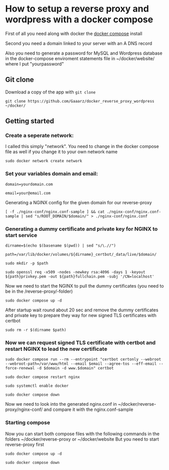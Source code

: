 # How to setup a reverse proxy and wordpress with a docker compose

First of all you need along with docker the [docker compose](https://docs.docker.com/compose/) install

Second you need a domain linked to your server with an A DNS record

Also you need to generate a password for MySQL and Wordpress database in the docker-compose enviroment statements file in ~/docker/website/ where I put "yourpassword"

## Git clone
Download a copy of the app with `git clone`
```
git clone https://github.com/Gaaarz/docker_reverse_proxy_wordpress ~/docker/
```
## Getting started
### Create a seperate network:
I called this simply "network". You need to change in the docker compose file as well if you change it to your own network name
```
sudo docker network create network
```
### Set your variables domain and email:
```
domain=yourdomain.com
```
```
email=your@email.com
```
Generating a NGINX config for the given domain for our reverse-proxy
```
[ -f ./nginx-conf/nginx.conf-sample ] && cat ./nginx-conf/nginx.conf-sample | sed "s/ROOT_DOMAIN/$domain/" > ./nginx-conf/nginx.conf
```

### Generating a dummy certificate and private key for NGINX to start service
```
dirname=$(echo $(basename $(pwd)) | sed "s/\.//")
```
```
path=/var/lib/docker/volumes/${dirname}_certbot/_data/live/$domain/
```
```
sudo mkdir -p $path
```
```
sudo openssl req -x509 -nodes -newkey rsa:4096 -days 1 -keyout ${path}privkey.pem -out ${path}fullchain.pem -subj '/CN=localhost'
```
Now we need to start the NGINX to pull the dummy certificates (you need to be in the /reverse-proxy/-folder)
```
sudo docker compose up -d
```
After startup wait round about 20 sec and remove the dummy certificates and private key to prepare they way for new signed TLS certificates with certbot
```
sudo rm -r $(dirname $path)
```
### Now we can request signed TLS certificate with certbot and restart NGINX to lead the new certificate
```
sudo docker compose run --rm --entrypoint "certbot certonly --webroot --webroot-path=/var/www/html --email $email --agree-tos --eff-email --force-renewal -d $domain -d www.$domain" certbot
```
```
sudo docker compose restart nginx
```
```
sudo systemctl enable docker
```
```
sudo docker compose down
```

Now we need to look into the generated nginx.conf in ~/docker/reverse-proxy/nginx-conf/ and compare it with the nginx.conf-sample

### Starting compose
Now you can start both compose files with the following commands in the folders ~/docker/reverse-proxy or ~/docker/website
But you need to start reverse-proxy first
```
sudo docker compose up -d
```
```
sudo docker compose down
```
